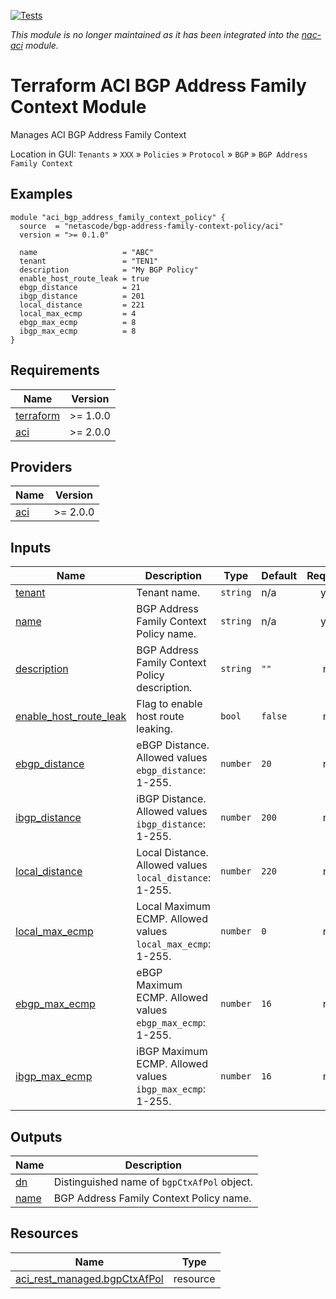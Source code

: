 <!-- BEGIN_TF_DOCS -->
[![Tests](https://github.com/netascode/terraform-aci-bgp-address-family-context-policy/actions/workflows/test.yml/badge.svg)](https://github.com/netascode/terraform-aci-bgp-address-family-context-policy/actions/workflows/test.yml)

*This module is no longer maintained as it has been integrated into the [nac-aci](https://github.com/netascode/terraform-aci-nac-aci) module.*

# Terraform ACI BGP Address Family Context Module

Manages ACI BGP Address Family Context

Location in GUI:
`Tenants` » `XXX` » `Policies` » `Protocol` » `BGP` » `BGP Address Family Context`

## Examples

```hcl
module "aci_bgp_address_family_context_policy" {
  source  = "netascode/bgp-address-family-context-policy/aci"
  version = ">= 0.1.0"

  name                   = "ABC"
  tenant                 = "TEN1"
  description            = "My BGP Policy"
  enable_host_route_leak = true
  ebgp_distance          = 21
  ibgp_distance          = 201
  local_distance         = 221
  local_max_ecmp         = 4
  ebgp_max_ecmp          = 8
  ibgp_max_ecmp          = 8
}
```

## Requirements

| Name | Version |
|------|---------|
| <a name="requirement_terraform"></a> [terraform](#requirement\_terraform) | >= 1.0.0 |
| <a name="requirement_aci"></a> [aci](#requirement\_aci) | >= 2.0.0 |

## Providers

| Name | Version |
|------|---------|
| <a name="provider_aci"></a> [aci](#provider\_aci) | >= 2.0.0 |

## Inputs

| Name | Description | Type | Default | Required |
|------|-------------|------|---------|:--------:|
| <a name="input_tenant"></a> [tenant](#input\_tenant) | Tenant name. | `string` | n/a | yes |
| <a name="input_name"></a> [name](#input\_name) | BGP Address Family Context Policy name. | `string` | n/a | yes |
| <a name="input_description"></a> [description](#input\_description) | BGP Address Family Context Policy description. | `string` | `""` | no |
| <a name="input_enable_host_route_leak"></a> [enable\_host\_route\_leak](#input\_enable\_host\_route\_leak) | Flag to enable host route leaking. | `bool` | `false` | no |
| <a name="input_ebgp_distance"></a> [ebgp\_distance](#input\_ebgp\_distance) | eBGP Distance. Allowed values `ebgp_distance`: 1-255. | `number` | `20` | no |
| <a name="input_ibgp_distance"></a> [ibgp\_distance](#input\_ibgp\_distance) | iBGP Distance. Allowed values `ibgp_distance`: 1-255. | `number` | `200` | no |
| <a name="input_local_distance"></a> [local\_distance](#input\_local\_distance) | Local Distance. Allowed values `local_distance`: 1-255. | `number` | `220` | no |
| <a name="input_local_max_ecmp"></a> [local\_max\_ecmp](#input\_local\_max\_ecmp) | Local Maximum ECMP. Allowed values `local_max_ecmp`: 1-255. | `number` | `0` | no |
| <a name="input_ebgp_max_ecmp"></a> [ebgp\_max\_ecmp](#input\_ebgp\_max\_ecmp) | eBGP Maximum ECMP. Allowed values `ebgp_max_ecmp`: 1-255. | `number` | `16` | no |
| <a name="input_ibgp_max_ecmp"></a> [ibgp\_max\_ecmp](#input\_ibgp\_max\_ecmp) | iBGP Maximum ECMP. Allowed values `ibgp_max_ecmp`: 1-255. | `number` | `16` | no |

## Outputs

| Name | Description |
|------|-------------|
| <a name="output_dn"></a> [dn](#output\_dn) | Distinguished name of `bgpCtxAfPol` object. |
| <a name="output_name"></a> [name](#output\_name) | BGP Address Family Context Policy name. |

## Resources

| Name | Type |
|------|------|
| [aci_rest_managed.bgpCtxAfPol](https://registry.terraform.io/providers/CiscoDevNet/aci/latest/docs/resources/rest_managed) | resource |
<!-- END_TF_DOCS -->
